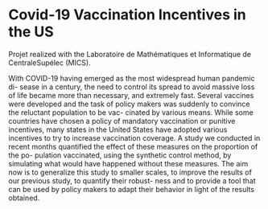 # Covid-19 Vaccination Incentives in the US
Projet realized with the Laboratoire de Mathématiques et Informatique de CentraleSupélec (MICS).

With COVID-19 having emerged as the most widespread human pandemic di- sease in a century, the need to control its spread to avoid massive loss of life became more than necessary, and extremely fast. Several vaccines were developed and the task of policy makers was suddenly to convince the reluctant population to be vac- cinated by various means. While some countries have chosen a policy of mandatory vaccination or punitive incentives, many states in the United States have adopted various incentives to try to increase vaccination coverage. A study we conducted in recent months quantified the effect of these measures on the proportion of the po- pulation vaccinated, using the synthetic control method, by simulating what would have happened without these measures. The aim now is to generalize this study to smaller scales, to improve the results of our previous study, to quantify their robust- ness and to provide a tool that can be used by policy makers to adapt their behavior in light of the results obtained.
